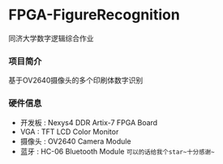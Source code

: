 # FPGA-FigureRecognition
同济大学数字逻辑综合作业
### 项目简介
  基于OV2640摄像头的多个印刷体数字识别
### 硬件信息
 - 开发板 : Nexys4 DDR Artix-7 FPGA Board
 - VGA : TFT LCD Color Monitor
 - 摄像头 : OV2640 Camera Module
 - 蓝牙 : HC-06 Bluetooth Module
`可以的话给我个star~十分感谢~`
